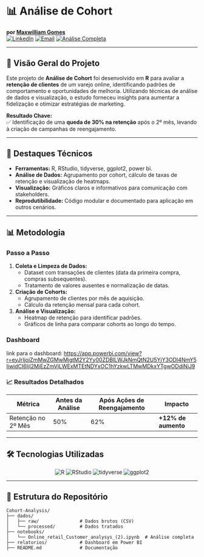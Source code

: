 # 📊 Análise de Cohort
**por [Maxwilliam Gomes](https://www.linkedin.com/in/maxwilliam-gomes-74b01716a/)**  
[![LinkedIn](https://img.shields.io/badge/-Conectar_no_LinkedIn-%230A66C2)](https://www.linkedin.com/in/maxwilliam-gomes-74b01716a/)
[![Email](https://img.shields.io/badge/-Enviar_Email-%23EA4335)](mailto:maxwilliamgomes@gmail.com)
[![Análise Completa](https://img.shields.io/badge/-Ver_Análise_Completa-%2300B388)](https://github.com/MaxwilliamGomes/Cohort-Analysis/blob/main/Online_retail_Customer_analysys%20(2).ipynb)

---

## 🚀 **Visão Geral do Projeto**  
Este projeto de **Análise de Cohort** foi desenvolvido em **R** para avaliar a **retenção de clientes** de um varejo online, identificando padrões de comportamento e oportunidades de melhoria. Utilizando técnicas de análise de dados e visualização, o estudo forneceu insights para aumentar a fidelização e otimizar estratégias de marketing.  

**Resultado Chave:**  
✅ Identificação de uma **queda de 30% na retenção** após o 2º mês, levando à criação de campanhas de reengajamento.  


---

## 📌 **Destaques Técnicos**  
- **Ferramentas:** R, RStudio, tidyverse, ggplot2, power bi.  
- **Análise de Dados:** Agrupamento por cohort, cálculo de taxas de retenção e visualização de heatmaps.  
- **Visualização:** Gráficos claros e informativos para comunicação com stakeholders.  
- **Reprodutibilidade:** Código modular e documentado para aplicação em outros cenários.  

---

## 📊 **Metodologia**  
### **Passo a Passo**  
1. **Coleta e Limpeza de Dados:**  
   - Dataset com transações de clientes (data da primeira compra, compras subsequentes).  
   - Tratamento de valores ausentes e normalização de datas.  
2. **Criação de Cohorts:**  
   - Agrupamento de clientes por mês de aquisição.  
   - Cálculo da retenção mensal para cada cohort.  
3. **Análise e Visualização:**  
   - Heatmap de retenção para identificar padrões.  
   - Gráficos de linha para comparar cohorts ao longo do tempo.  

### Dashboard
link para o dashboard: https://app.powerbi.com/view?r=eyJrIjoiZmMwZGMwMjgtM2Y2Yy00ZDBlLWJkNmQtN2U5YjY3ODI4NmY5IiwidCI6IjI2MjEzZmVjLWExMTEtNDYxOC1hYzkwLTMwMDkxYTgwODdiNiJ9


### 📈 **Resultados Detalhados**  
| Métrica               | Antes da Análise | Após Ações de Reengajamento | Impacto               |  
|------------------------|------------------|----------------------------|-----------------------|  
| Retenção no 2º Mês     | 50%             | 62%                        | **+12% de aumento**   |  


---

## 🛠️ **Tecnologias Utilizadas**  
<div align="center">  
  <img src="https://img.shields.io/badge/R-276DC3?style=for-the-badge&logo=r&logoColor=white" alt="R">  
  <img src="https://img.shields.io/badge/RStudio-75AADB?style=for-the-badge&logo=rstudio&logoColor=white" alt="RStudio">  
  <img src="https://img.shields.io/badge/tidyverse-1A162D?style=for-the-badge&logo=tidyverse&logoColor=white" alt="tidyverse">  
  <img src="https://img.shields.io/badge/ggplot2-1A162D?style=for-the-badge&logo=ggplot2&logoColor=white" alt="ggplot2">  
</div>  

---

## 📂 **Estrutura do Repositório**  
```plaintext
Cohort-Analysis/  
├── dados/                  
│   ├── raw/               # Dados brutos (CSV)  
│   └── processed/         # Dados tratados  
├── notebooks/              
│   └── Online_retail_Customer_analysys_(2).ipynb  # Análise completa  
├── relatorios/            # Dashboard em Power BI  
├── README.md              # Documentação  





